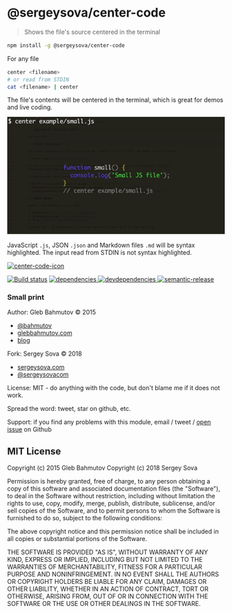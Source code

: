 # @sergeysova/center-code

> Shows the file's source centered in the terminal

```bash
npm install -g @sergeysova/center-code
```

For any file

```bash
center <filename>
# or read from STDIN
cat <filename> | center
```

The file's contents will be centered in the terminal, which is great for demos and live coding.

![@sergeysova/center-code](images/center-code.png)

JavaScript `.js`, JSON `.json` and Markdown files `.md` will be syntax highlighted.
The input read from STDIN is not syntax highlighted.

[![center-code-icon][center-code-icon]][center-code-url]

[![Build status][center-code-ci-image]][center-code-ci-url]
[![dependencies][center-code-dependencies-image] ][center-code-dependencies-url]
[![devdependencies][center-code-devdependencies-image] ][center-code-devdependencies-url]
[![semantic-release][semantic-image] ][semantic-url]

### Small print

Author: Gleb Bahmutov &copy; 2015

* [@bahmutov](https://twitter.com/bahmutov)
* [glebbahmutov.com](http://glebbahmutov.com)
* [blog](http://glebbahmutov.com/blog/)

Fork: Sergey Sova &copy; 2018

* [sergeysova.com](https://sergeysova.com)
* [@sergeysovacom](https://twitter.com/sergeysovacom)

License: MIT - do anything with the code, but don't blame me if it does not work.

Spread the word: tweet, star on github, etc.

Support: if you find any problems with this module, email / tweet /
[open issue](https://github.com/sergeysova/center-code/issues) on Github

## MIT License

Copyright (c) 2015 Gleb Bahmutov
Copyright (c) 2018 Sergey Sova

Permission is hereby granted, free of charge, to any person
obtaining a copy of this software and associated documentation
files (the "Software"), to deal in the Software without
restriction, including without limitation the rights to use,
copy, modify, merge, publish, distribute, sublicense, and/or sell
copies of the Software, and to permit persons to whom the
Software is furnished to do so, subject to the following
conditions:

The above copyright notice and this permission notice shall be
included in all copies or substantial portions of the Software.

THE SOFTWARE IS PROVIDED "AS IS", WITHOUT WARRANTY OF ANY KIND,
EXPRESS OR IMPLIED, INCLUDING BUT NOT LIMITED TO THE WARRANTIES
OF MERCHANTABILITY, FITNESS FOR A PARTICULAR PURPOSE AND
NONINFRINGEMENT. IN NO EVENT SHALL THE AUTHORS OR COPYRIGHT
HOLDERS BE LIABLE FOR ANY CLAIM, DAMAGES OR OTHER LIABILITY,
WHETHER IN AN ACTION OF CONTRACT, TORT OR OTHERWISE, ARISING
FROM, OUT OF OR IN CONNECTION WITH THE SOFTWARE OR THE USE OR
OTHER DEALINGS IN THE SOFTWARE.

[center-code-icon]: https://nodei.co/npm/@sergeysova/center-code.png?downloads=true
[center-code-url]: https://npmjs.org/package/@sergeysova/center-code
[center-code-ci-image]: https://travis-ci.org/sergeysova/center-code.svg?branch=master
[center-code-ci-url]: https://travis-ci.org/sergeysova/center-code
[center-code-dependencies-image]: https://david-dm.org/sergeysova/center-code.svg
[center-code-dependencies-url]: https://david-dm.org/sergeysova/center-code
[center-code-devdependencies-image]: https://david-dm.org/sergeysova/center-code/dev-status.svg
[center-code-devdependencies-url]: https://david-dm.org/sergeysova/center-code#info=devDependencies
[semantic-image]: https://img.shields.io/badge/%20%20%F0%9F%93%A6%F0%9F%9A%80-semantic--release-e10079.svg
[semantic-url]: https://github.com/semantic-release/semantic-release
